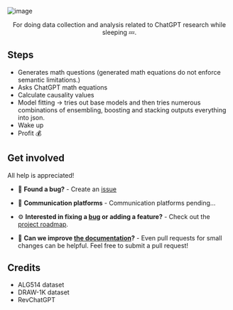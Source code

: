 ![image](https://user-images.githubusercontent.com/84760072/221041560-842b16a1-6ed4-4625-a301-b4fc258fda4d.png)

<p align="center">
  For doing data collection and analysis related to ChatGPT research while sleeping 💤.
</p>


## Steps
- Generates math questions (generated math equations do not enforce semantic limitations.)
- Asks ChatGPT math equations
- Calculate causality values
- Model fitting -> tries out base models and then tries numerous combinations of ensembling, boosting and stacking outputs everything into json.
- Wake up
- Profit 💰

## Get involved

All help is appreciated!  

- 🐛 **Found a bug?** - Create an [issue][issue]  
  
- 💬 **Communication platforms** - Communication platforms pending...    
  
- ⚙️ **Interested in fixing a [bug][bugs] or adding a feature?** - Check out the [project roadmap](ROADMAP.md).   
  
- 📖 **Can we improve [the documentation][docs]?** - Even pull requests for small changes can be helpful. Feel free to submit a pull request!    
  
[bugs]: https://github.com/hwelsters/axolotl-src/issues
[issue]: https://github.com/hwelsters/axolotl-src/issues
[docs]: documentation
[line]: https://user-images.githubusercontent.com/84760072/220297409-f97511e8-95e5-4204-9217-67d9f9353b76.png
[cecdown]: https://github.com/hwelsters/cecdown
  
## Credits
- ALG514 dataset  
- DRAW-1K dataset  
- RevChatGPT
